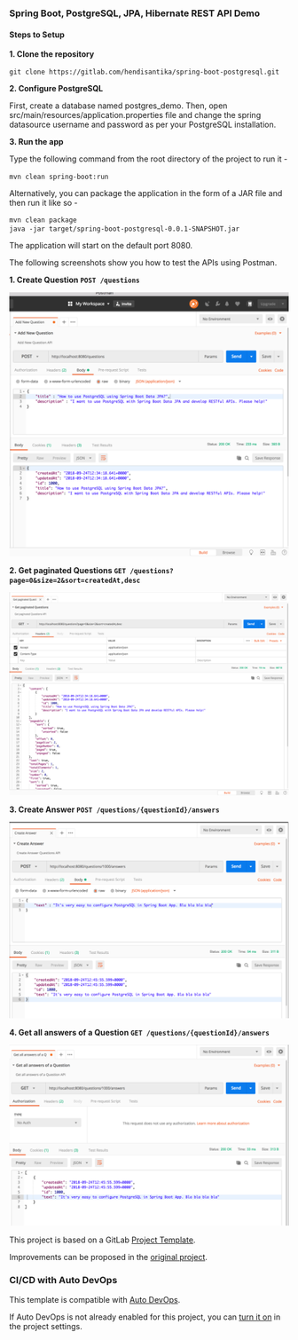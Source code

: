 ### Spring Boot, PostgreSQL, JPA, Hibernate REST API Demo

#### Steps to Setup

__1. Clone the repository__

`git clone https://gitlab.com/hendisantika/spring-boot-postgresql.git`

__2. Configure PostgreSQL__

First, create a database named postgres_demo. Then, open src/main/resources/application.properties file and change the spring datasource username and password as per your PostgreSQL installation.

__3. Run the app__

Type the following command from the root directory of the project to run it -

`mvn clean spring-boot:run`

Alternatively, you can package the application in the form of a JAR file and then run it like so -
```
mvn clean package
java -jar target/spring-boot-postgresql-0.0.1-SNAPSHOT.jar
```

The application will start on the default port 8080.

The following screenshots show you how to test the APIs using Postman.

__1. Create Question `POST /questions`__

![Create Question POST /questions](img/add.png "Create Question POST /questions")

__2. Get paginated Questions `GET /questions?page=0&size=2&sort=createdAt,desc`__

![Get paginated Questions GET /questions?page=0&size=2&sort=createdAt,desc](img/paginasi.png "Get paginated Questions GET /questions?page=0&size=2&sort=createdAt,desc")

__3. Create Answer `POST /questions/{questionId}/answers`__

![Create Answer POST /questions/{questionId}/answers](img/answer.png "Create Answer POST /questions/{questionId}/answers")

__4. Get all answers of a Question `GET /questions/{questionId}/answers`__

![Get all answers of a Question GET /questions/{questionId}/answers](img/all.png "Get all answers of a Question GET /questions/{questionId}/answers")

This project is based on a GitLab [Project Template](https://docs.gitlab.com/ee/gitlab-basics/create-project.html).

Improvements can be proposed in the [original project](https://gitlab.com/gitlab-org/project-templates/spring).

### CI/CD with Auto DevOps

This template is compatible with [Auto DevOps](https://docs.gitlab.com/ee/topics/autodevops/).

If Auto DevOps is not already enabled for this project, you can [turn it on](https://docs.gitlab.com/ee/topics/autodevops/#enabling-auto-devops) in the project settings.